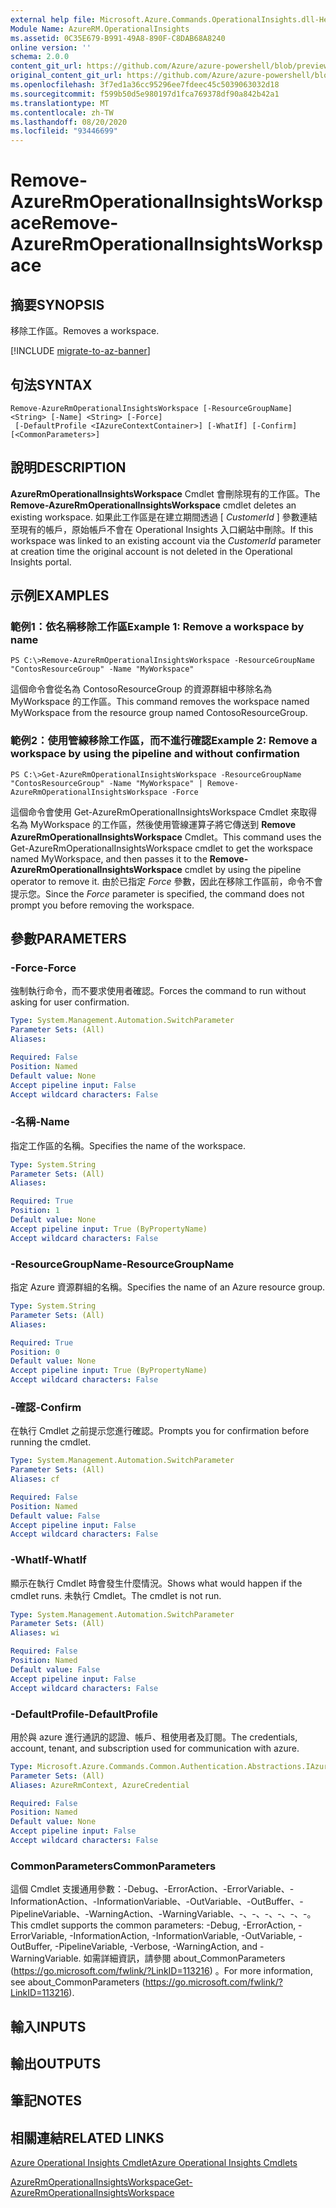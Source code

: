 ```yaml
---
external help file: Microsoft.Azure.Commands.OperationalInsights.dll-Help.xml
Module Name: AzureRM.OperationalInsights
ms.assetid: 0C35E679-B991-49A8-890F-C8DAB68A8240
online version: ''
schema: 2.0.0
content_git_url: https://github.com/Azure/azure-powershell/blob/preview/src/ResourceManager/OperationalInsights/Commands.OperationalInsights/help/Remove-AzureRmOperationalInsightsWorkspace.md
original_content_git_url: https://github.com/Azure/azure-powershell/blob/preview/src/ResourceManager/OperationalInsights/Commands.OperationalInsights/help/Remove-AzureRmOperationalInsightsWorkspace.md
ms.openlocfilehash: 3f7ed1a36cc95296ee7fdeec45c5039063032d18
ms.sourcegitcommit: f599b50d5e980197d1fca769378df90a842b42a1
ms.translationtype: MT
ms.contentlocale: zh-TW
ms.lasthandoff: 08/20/2020
ms.locfileid: "93446699"
---
```

# <span data-ttu-id="73e94-101">Remove-AzureRmOperationalInsightsWorkspace</span><span class="sxs-lookup"><span data-stu-id="73e94-101">Remove-AzureRmOperationalInsightsWorkspace</span></span>

## <span data-ttu-id="73e94-102">摘要</span><span class="sxs-lookup"><span data-stu-id="73e94-102">SYNOPSIS</span></span>
<span data-ttu-id="73e94-103">移除工作區。</span><span class="sxs-lookup"><span data-stu-id="73e94-103">Removes a workspace.</span></span>

[!INCLUDE [migrate-to-az-banner](../../includes/migrate-to-az-banner.md)]

## <span data-ttu-id="73e94-104">句法</span><span class="sxs-lookup"><span data-stu-id="73e94-104">SYNTAX</span></span>

```
Remove-AzureRmOperationalInsightsWorkspace [-ResourceGroupName] <String> [-Name] <String> [-Force]
 [-DefaultProfile <IAzureContextContainer>] [-WhatIf] [-Confirm] [<CommonParameters>]
```

## <span data-ttu-id="73e94-105">說明</span><span class="sxs-lookup"><span data-stu-id="73e94-105">DESCRIPTION</span></span>
<span data-ttu-id="73e94-106">**AzureRmOperationalInsightsWorkspace** Cmdlet 會刪除現有的工作區。</span><span class="sxs-lookup"><span data-stu-id="73e94-106">The **Remove-AzureRmOperationalInsightsWorkspace** cmdlet deletes an existing workspace.</span></span>
<span data-ttu-id="73e94-107">如果此工作區是在建立期間透過 [ *CustomerId* ] 參數連結至現有的帳戶，原始帳戶不會在 Operational Insights 入口網站中刪除。</span><span class="sxs-lookup"><span data-stu-id="73e94-107">If this workspace was linked to an existing account via the *CustomerId* parameter at creation time the original account is not deleted in the Operational Insights portal.</span></span>

## <span data-ttu-id="73e94-108">示例</span><span class="sxs-lookup"><span data-stu-id="73e94-108">EXAMPLES</span></span>

### <span data-ttu-id="73e94-109">範例1：依名稱移除工作區</span><span class="sxs-lookup"><span data-stu-id="73e94-109">Example 1: Remove a workspace by name</span></span>
```
PS C:\>Remove-AzureRmOperationalInsightsWorkspace -ResourceGroupName "ContosResourceGroup" -Name "MyWorkspace"
```

<span data-ttu-id="73e94-110">這個命令會從名為 ContosoResourceGroup 的資源群組中移除名為 MyWorkspace 的工作區。</span><span class="sxs-lookup"><span data-stu-id="73e94-110">This command removes the workspace named MyWorkspace from the resource group named ContosoResourceGroup.</span></span>

### <span data-ttu-id="73e94-111">範例2：使用管線移除工作區，而不進行確認</span><span class="sxs-lookup"><span data-stu-id="73e94-111">Example 2: Remove a workspace by using the pipeline and without confirmation</span></span>
```
PS C:\>Get-AzureRmOperationalInsightsWorkspace -ResourceGroupName "ContosResourceGroup" -Name "MyWorkspace" | Remove-AzureRmOperationalInsightsWorkspace -Force
```

<span data-ttu-id="73e94-112">這個命令會使用 Get-AzureRmOperationalInsightsWorkspace Cmdlet 來取得名為 MyWorkspace 的工作區，然後使用管線運算子將它傳送到 **Remove AzureRmOperationalInsightsWorkspace** Cmdlet。</span><span class="sxs-lookup"><span data-stu-id="73e94-112">This command uses the Get-AzureRmOperationalInsightsWorkspace cmdlet to get the workspace named MyWorkspace, and then passes it to the **Remove-AzureRmOperationalInsightsWorkspace** cmdlet by using the pipeline operator to remove it.</span></span>
<span data-ttu-id="73e94-113">由於已指定 *Force* 參數，因此在移除工作區前，命令不會提示您。</span><span class="sxs-lookup"><span data-stu-id="73e94-113">Since the *Force* parameter is specified, the command does not prompt you before removing the workspace.</span></span>

## <span data-ttu-id="73e94-114">參數</span><span class="sxs-lookup"><span data-stu-id="73e94-114">PARAMETERS</span></span>

### <span data-ttu-id="73e94-115">-Force</span><span class="sxs-lookup"><span data-stu-id="73e94-115">-Force</span></span>
<span data-ttu-id="73e94-116">強制執行命令，而不要求使用者確認。</span><span class="sxs-lookup"><span data-stu-id="73e94-116">Forces the command to run without asking for user confirmation.</span></span>

```yaml
Type: System.Management.Automation.SwitchParameter
Parameter Sets: (All)
Aliases: 

Required: False
Position: Named
Default value: None
Accept pipeline input: False
Accept wildcard characters: False
```

### <span data-ttu-id="73e94-117">-名稱</span><span class="sxs-lookup"><span data-stu-id="73e94-117">-Name</span></span>
<span data-ttu-id="73e94-118">指定工作區的名稱。</span><span class="sxs-lookup"><span data-stu-id="73e94-118">Specifies the name of the workspace.</span></span>

```yaml
Type: System.String
Parameter Sets: (All)
Aliases: 

Required: True
Position: 1
Default value: None
Accept pipeline input: True (ByPropertyName)
Accept wildcard characters: False
```

### <span data-ttu-id="73e94-119">-ResourceGroupName</span><span class="sxs-lookup"><span data-stu-id="73e94-119">-ResourceGroupName</span></span>
<span data-ttu-id="73e94-120">指定 Azure 資源群組的名稱。</span><span class="sxs-lookup"><span data-stu-id="73e94-120">Specifies the name of an Azure resource group.</span></span>

```yaml
Type: System.String
Parameter Sets: (All)
Aliases: 

Required: True
Position: 0
Default value: None
Accept pipeline input: True (ByPropertyName)
Accept wildcard characters: False
```

### <span data-ttu-id="73e94-121">-確認</span><span class="sxs-lookup"><span data-stu-id="73e94-121">-Confirm</span></span>
<span data-ttu-id="73e94-122">在執行 Cmdlet 之前提示您進行確認。</span><span class="sxs-lookup"><span data-stu-id="73e94-122">Prompts you for confirmation before running the cmdlet.</span></span>

```yaml
Type: System.Management.Automation.SwitchParameter
Parameter Sets: (All)
Aliases: cf

Required: False
Position: Named
Default value: False
Accept pipeline input: False
Accept wildcard characters: False
```

### <span data-ttu-id="73e94-123">-WhatIf</span><span class="sxs-lookup"><span data-stu-id="73e94-123">-WhatIf</span></span>
<span data-ttu-id="73e94-124">顯示在執行 Cmdlet 時會發生什麼情況。</span><span class="sxs-lookup"><span data-stu-id="73e94-124">Shows what would happen if the cmdlet runs.</span></span>
<span data-ttu-id="73e94-125">未執行 Cmdlet。</span><span class="sxs-lookup"><span data-stu-id="73e94-125">The cmdlet is not run.</span></span>

```yaml
Type: System.Management.Automation.SwitchParameter
Parameter Sets: (All)
Aliases: wi

Required: False
Position: Named
Default value: False
Accept pipeline input: False
Accept wildcard characters: False
```

### <span data-ttu-id="73e94-126">-DefaultProfile</span><span class="sxs-lookup"><span data-stu-id="73e94-126">-DefaultProfile</span></span>
<span data-ttu-id="73e94-127">用於與 azure 進行通訊的認證、帳戶、租使用者及訂閱。</span><span class="sxs-lookup"><span data-stu-id="73e94-127">The credentials, account, tenant, and subscription used for communication with azure.</span></span>

```yaml
Type: Microsoft.Azure.Commands.Common.Authentication.Abstractions.IAzureContextContainer
Parameter Sets: (All)
Aliases: AzureRmContext, AzureCredential

Required: False
Position: Named
Default value: None
Accept pipeline input: False
Accept wildcard characters: False
```

### <span data-ttu-id="73e94-128">CommonParameters</span><span class="sxs-lookup"><span data-stu-id="73e94-128">CommonParameters</span></span>
<span data-ttu-id="73e94-129">這個 Cmdlet 支援通用參數：-Debug、-ErrorAction、-ErrorVariable、-InformationAction、-InformationVariable、-OutVariable、-OutBuffer、-PipelineVariable、-WarningAction、-WarningVariable、-、-、-、-、-、-。</span><span class="sxs-lookup"><span data-stu-id="73e94-129">This cmdlet supports the common parameters: -Debug, -ErrorAction, -ErrorVariable, -InformationAction, -InformationVariable, -OutVariable, -OutBuffer, -PipelineVariable, -Verbose, -WarningAction, and -WarningVariable.</span></span> <span data-ttu-id="73e94-130">如需詳細資訊，請參閱 about_CommonParameters (https://go.microsoft.com/fwlink/?LinkID=113216) 。</span><span class="sxs-lookup"><span data-stu-id="73e94-130">For more information, see about_CommonParameters (https://go.microsoft.com/fwlink/?LinkID=113216).</span></span>

## <span data-ttu-id="73e94-131">輸入</span><span class="sxs-lookup"><span data-stu-id="73e94-131">INPUTS</span></span>

## <span data-ttu-id="73e94-132">輸出</span><span class="sxs-lookup"><span data-stu-id="73e94-132">OUTPUTS</span></span>

## <span data-ttu-id="73e94-133">筆記</span><span class="sxs-lookup"><span data-stu-id="73e94-133">NOTES</span></span>

## <span data-ttu-id="73e94-134">相關連結</span><span class="sxs-lookup"><span data-stu-id="73e94-134">RELATED LINKS</span></span>

[<span data-ttu-id="73e94-135">Azure Operational Insights Cmdlet</span><span class="sxs-lookup"><span data-stu-id="73e94-135">Azure Operational Insights Cmdlets</span></span>](./AzureRM.OperationalInsights.md)

[<span data-ttu-id="73e94-136">AzureRmOperationalInsightsWorkspace</span><span class="sxs-lookup"><span data-stu-id="73e94-136">Get-AzureRmOperationalInsightsWorkspace</span></span>](./Get-AzureRmOperationalInsightsWorkspace.md)


